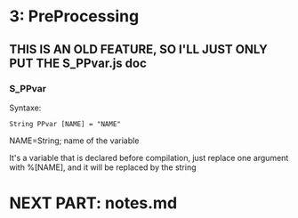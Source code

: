 # 3: PreProcessing

## THIS IS AN OLD FEATURE, SO I'LL JUST ONLY PUT THE S_PPvar.js doc

### S_PPvar

Syntaxe:

```minjs
String PPvar [NAME] = "NAME"
```

NAME=String; name of the variable

It's a variable that is declared before compilation, just replace one argument with %[NAME], and it will be replaced by the string

# NEXT PART: notes.md
